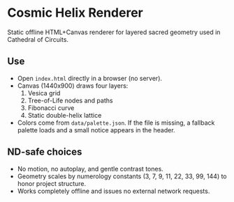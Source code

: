 # Cosmic Helix Renderer

Static offline HTML+Canvas renderer for layered sacred geometry used in Cathedral of Circuits.

## Use
- Open `index.html` directly in a browser (no server).
- Canvas (1440x900) draws four layers:
  1. Vesica grid
  2. Tree-of-Life nodes and paths
  3. Fibonacci curve
  4. Static double-helix lattice
- Colors come from `data/palette.json`. If the file is missing, a fallback palette loads and a small notice appears in the header.

## ND-safe choices
- No motion, no autoplay, and gentle contrast tones.
- Geometry scales by numerology constants (3, 7, 9, 11, 22, 33, 99, 144) to honor project structure.
- Works completely offline and issues no external network requests.
